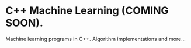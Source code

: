 # C++ Machine Learning (COMING SOON).  
Machine learning programs in C++. Algorithm implementations and more...     
